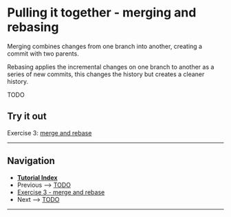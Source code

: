 # Pulling it together - merging and rebasing

Merging combines changes from one branch into another, creating a commit with two parents.

Rebasing applies the incremental changes on one branch to another as a series of new commits, this
changes the history but creates a cleaner history.

TODO

## Try it out

Exercise 3: [merge and rebase](./ex3-merge-and-rebase.md)

---

## Navigation

- [**Tutorial Index**](../README.md#tutorial-outline)
- Previous --> [TODO](TBD)
- [Exercise 3 - merge and rebase](./ex3-merge-and-rebase.md)
- Next --> [TODO](TBD)

---
